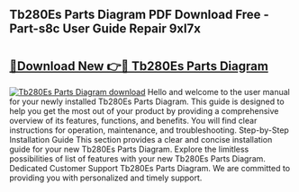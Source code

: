 ## Tb280Es Parts Diagram PDF Download Free - Part-s8c User Guide Repair 9xl7x

# <h2><a href="http://dfro51m.blite.top/?on=Tb280Es+Parts+Diagram">🔗Download New 👉🔴 Tb280Es Parts Diagram</a></h2>

[![Tb280Es Parts Diagram download](https://i.imgur.com/lujVjoI.png)](http://dfro51m.blite.top/?on=Tb280Es+Parts+Diagram)
Hello and welcome to the user manual for your newly installed Tb280Es Parts Diagram. This guide is designed to help you get the most out of your product by providing a comprehensive overview of its features, functions, and benefits. You will find clear instructions for operation, maintenance, and troubleshooting. Step-by-Step Installation Guide This section provides a clear and concise installation guide for your new Tb280Es Parts Diagram. Explore the limitless possibilities of list of features with your new Tb280Es Parts Diagram. Dedicated Customer Support Tb280Es Parts Diagram. We are committed to providing you with personalized and timely support.
